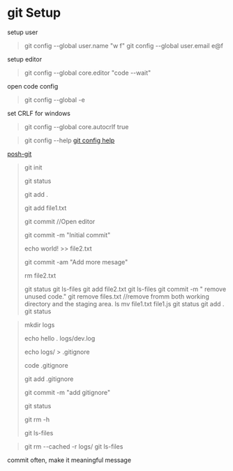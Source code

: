 # git Setup

setup user
>git config --global user.name "w f"
>git config --global user.email e@f

setup editor
>git config --global core.editor "code --wait"

open code config
>git config --global -e

set CRLF for windows
>git config --global core.autocrlf true

>git config --help
[git config help](https://git-scm.com/docs/git-config)

[posh-git](https://github.com/dahlbyk/posh-git)

> git init
> 
> git status
> 
> git add .
> 
> git add file1.txt
> 
> git commit //Open editor
> 
> git commit -m "Initial commit"
> 
> echo world! >> file2.txt
> 
> git commit -am "Add more mesage"
> 
> rm file2.txt
> 
> git status
> git ls-files
> git add file2.txt
> git ls-files
> git commit -m " remove unused code."
> git remove files.txt //remove fromm both working directory and the staging area.
> ls
> mv file1.txt file1.js
> git status
> git add .
> git status


> mkdir logs
> 
> echo hello . logs/dev.log
>
> echo logs/ > .gitignore
>
> code .gitignore
>
> git add .gitignore
>
> git commit -m "add gitignore"
>
> git status
>
> git rm -h
>
> git ls-files

> git rm --cached -r logs/
> git ls-files

commit often, make it meaningful message